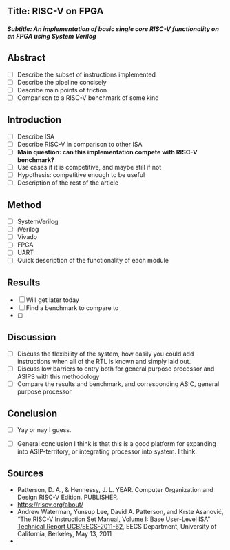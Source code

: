 ## Title: RISC-V on FPGA
##### Subtitle: An implementation of basic single core RISC-V functionality on an FPGA using System Verilog
## Abstract
- [ ] Describe the subset of instructions implemented
- [ ] Describe the pipeline concisely
- [ ] Describe main points of friction
- [ ] Comparison to a RISC-V benchmark of some kind

## Introduction
- [ ] Describe ISA
- [ ] Describe RISC-V in comparison to other ISA
- [ ] **Main question: can this implementation compete with RISC-V benchmark?**
- [ ] Use cases if it is competitive, and maybe still if not
- [ ] Hypothesis: competitive enough to be useful
- [ ] Description of the rest of the article
## Method
- [ ] SystemVerilog
- [ ] iVerilog
- [ ] Vivado
- [ ] FPGA
- [ ] UART
- [ ] Quick description of the functionality of each module

## Results
- [ ] Will get later today
- [ ] Find a benchmark to compare to
- [ ] 
## Discussion
- [ ] Discuss the flexibility of the system, how easily you could add instructions when all of the RTL is known and simply laid out. 
- [ ] Discuss low barriers to entry both for general purpose processor and ASIPS with this methodology
- [ ] Compare the results and benchmark, and corresponding ASIC, general purpose processor

## Conclusion
- [ ] Yay or nay I guess. 
- [ ] General conclusion I think is that this is a good platform for expanding into ASIP-territory, or integrating processor into system. I think. 



## Sources
- Patterson, D. A., & Hennessy, J. L. YEAR. Computer Organization and Design RISC-V Edition. PUBLISHER.
- https://riscv.org/about/ 
- Andrew Waterman, Yunsup Lee, David A. Patterson, and Krste Asanović, “The RISC-V Instruction Set Manual, Volume I: Base User-Level ISA”  [Technical Report UCB/EECS-2011-62](https://www2.eecs.berkeley.edu/Pubs/TechRpts/2011/EECS-2011-62.pdf), EECS Department, University of California, Berkeley, May 13, 2011
- 